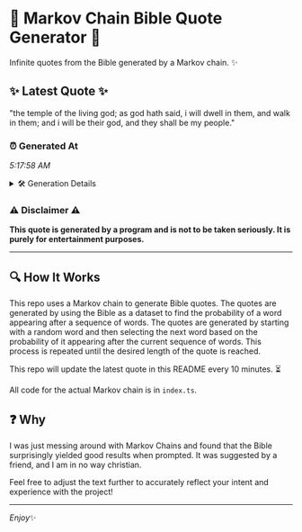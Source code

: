 # 📖 Markov Chain Bible Quote Generator 📖

Infinite quotes from the Bible generated by a Markov chain. ✨

## ✨ Latest Quote ✨
"the temple of the living god; as god hath said, i will dwell in them, and walk in them; and i will be their god, and they shall be my people."

### ⏰ Generated At
*5:17:58 AM*

<details>
    <summary>🛠️ Generation Details</summary>
    <p>
        <strong>🌱 Seed:</strong> the<br>
        <strong>🔄 Iterations:</strong> 30<br>
        <strong>📜 Context History:</strong><br>[ the ]: temple<br>[ the, temple ]: of<br>[ the, temple, of ]: the<br>[ the, temple, of, the ]: living<br>[ the, temple, of, the, living ]: god;<br>[ the, temple, of, the, living, god; ]: as<br>[ temple, of, the, living, god;, as ]: god<br>[ of, the, living, god;, as, god ]: hath<br>[ the, living, god;, as, god, hath ]: said,<br>[ living, god;, as, god, hath, said, ]: i<br>[ god;, as, god, hath, said,, i ]: will<br>[ as, god, hath, said,, i, will ]: dwell<br>[ god, hath, said,, i, will, dwell ]: in<br>[ hath, said,, i, will, dwell, in ]: them,<br>[ said,, i, will, dwell, in, them, ]: and<br>[ i, will, dwell, in, them,, and ]: walk<br>[ will, dwell, in, them,, and, walk ]: in<br>[ dwell, in, them,, and, walk, in ]: them;<br>[ in, them,, and, walk, in, them; ]: and<br>[ them,, and, walk, in, them;, and ]: i<br>[ and, walk, in, them;, and, i ]: will<br>[ walk, in, them;, and, i, will ]: be<br>[ in, them;, and, i, will, be ]: their<br>[ them;, and, i, will, be, their ]: god,<br>[ and, i, will, be, their, god, ]: and<br>[ i, will, be, their, god,, and ]: they<br>[ will, be, their, god,, and, they ]: shall<br>[ be, their, god,, and, they, shall ]: be<br>[ their, god,, and, they, shall, be ]: my<br>[ god,, and, they, shall, be, my ]: people.<br>
    </p>
</details>

### ⚠️ Disclaimer ⚠️
**This quote is generated by a program and is not to be taken seriously. It is purely for entertainment purposes.**

---

## 🔍 How It Works

This repo uses a Markov chain to generate Bible quotes. The quotes are generated by using the Bible as a dataset to find the probability of a word appearing after a sequence of words. The quotes are generated by starting with a random word and then selecting the next word based on the probability of it appearing after the current sequence of words. This process is repeated until the desired length of the quote is reached.

This repo will update the latest quote in this README every 10 minutes. ⏳

All code for the actual Markov chain is in `index.ts`.

## ❓ Why

I was just messing around with Markov Chains and found that the Bible surprisingly yielded good results when prompted. 
It was suggested by a friend, and I am in no way christian.

Feel free to adjust the text further to accurately reflect your intent and experience with the project!

---

*Enjoy*✨
